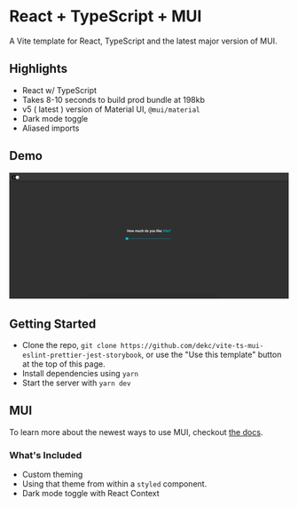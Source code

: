 # React + TypeScript + MUI

A Vite template for React, TypeScript and the latest major version of MUI.

## Highlights

- React w/ TypeScript
- Takes 8-10 seconds to build prod bundle at 198kb
- v5 ( latest ) version of Material UI, `@mui/material`
- Dark mode toggle
- Aliased imports

## Demo

<img src='./screen-shots/demo.png' />

## Getting Started

- Clone the repo, `git clone https://github.com/dekc/vite-ts-mui-eslint-prettier-jest-storybook`, or use the "Use this template" button at the top of this page.
- Install dependencies using `yarn`
- Start the server with `yarn dev`

## MUI

To learn more about the newest ways to use MUI, checkout [the docs](https://mui.com/getting-started/usage/).

### What's Included

- Custom theming
- Using that theme from within a `styled` component.
- Dark mode toggle with React Context
